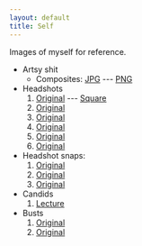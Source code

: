 ```yaml
---
layout: default
title: Self
---
```


Images of myself for reference.

* Artsy shit
    * Composites: [JPG](composite.jpg) --- [PNG](composite.png)
* Headshots
    1. [Original](headshot.jpg) --- [Square](headshot-square.jpg)
    2. [Original](headshot2.jpg)
    3. [Original](P5030035.jpg)
    4. [Original](P5030036.jpg)
    5. [Original](P5030038.jpg)
    6. [Original](P5030040.jpg)
* Headshot snaps:
    1. [Original](snowfox.jpg)
    2. [Original](IMG_20170503_140423.jpg)
    3. [Original](IMG_20170503_151610.jpg)
* Candids
    1. [Lecture](panel.png)
* Busts
    1. [Original](PC010315.jpg)
    2. [Original](PC010326.jpg)
